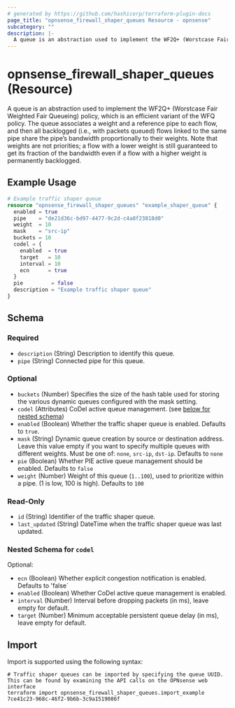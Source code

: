 ```yaml
---
# generated by https://github.com/hashicorp/terraform-plugin-docs
page_title: "opnsense_firewall_shaper_queues Resource - opnsense"
subcategory: ""
description: |-
  A queue is an abstraction used to implement the WF2Q+ (Worstcase Fair Weighted Fair Queueing) policy, which is an efficient variant of the WFQ policy. The queue associates a weight and a reference pipe to each flow, and then all backlogged (i.e., with packets queued) flows linked to the same pipe share the pipe’s bandwidth proportionally to their weights. Note that weights are not priorities; a flow with a lower weight is still guaranteed to get its fraction of the bandwidth even if a flow with a higher weight is permanently backlogged.
---
```


# opnsense_firewall_shaper_queues (Resource)

A queue is an abstraction used to implement the WF2Q+ (Worstcase Fair Weighted Fair Queueing) policy, which is an efficient variant of the WFQ policy. The queue associates a weight and a reference pipe to each flow, and then all backlogged (i.e., with packets queued) flows linked to the same pipe share the pipe’s bandwidth proportionally to their weights. Note that weights are not priorities; a flow with a lower weight is still guaranteed to get its fraction of the bandwidth even if a flow with a higher weight is permanently backlogged.

## Example Usage

```terraform
# Example traffic shaper queue
resource "opnsense_firewall_shaper_queues" "example_shaper_queue" {
  enabled = true
  pipe    = "de21d36c-bd97-4477-9c2d-c4a8f23818d0"
  weight  = 10
  mask    = "src-ip"
  buckets = 10
  codel = {
    enabled  = true
    target   = 10
    interval = 10
    ecn      = true
  }
  pie         = false
  description = "Example traffic shaper queue"
}
```

<!-- schema generated by tfplugindocs -->
## Schema

### Required

- `description` (String) Description to identify this queue.
- `pipe` (String) Connected pipe for this queue.

### Optional

- `buckets` (Number) Specifies the size of the hash table used for storing the various dynamic queues configured with the mask setting.
- `codel` (Attributes) CoDel active queue management. (see [below for nested schema](#nestedatt--codel))
- `enabled` (Boolean) Whether the traffic shaper queue is enabled. Defaults to `true`.
- `mask` (String) Dynamic queue creation by source or destination address. Leave this value empty if you want to specify multiple queues with different weights. Must be one of: `none`, `src-ip`, `dst-ip`. Defaults to `none`
- `pie` (Boolean) Whether PIE active queue management should be enabled. Defaults to `false`
- `weight` (Number) Weight of this queue (`1..100`), used to prioritize within a pipe. (1 is low, 100 is high). Defaults to `100`

### Read-Only

- `id` (String) Identifier of the traffic shaper queue.
- `last_updated` (String) DateTime when the traffic shaper queue was last updated.

<a id="nestedatt--codel"></a>
### Nested Schema for `codel`

Optional:

- `ecn` (Boolean) Whether explicit congestion notification is enabled. Defaults to 'false`
- `enabled` (Boolean) Whether CoDel active queue management is enabled.
- `interval` (Number) Interval before dropping packets (in ms), leave empty for default.
- `target` (Number) Minimum acceptable persistent queue delay (in ms), leave empty for default.

## Import

Import is supported using the following syntax:

```shell
# Traffic shaper queues can be imported by specifying the queue UUID. This can be found by examining the API calls on the OPNsense web interface
terraform import opnsense_firewall_shaper_queues.import_example 7ce41c23-968c-46f2-9b6b-3c9a1519086f
```
